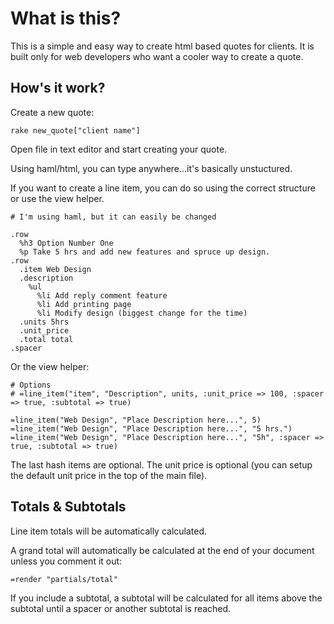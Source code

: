 What is this?
=============

This is a simple and easy way to create html based quotes for clients.
It is built only for web developers who want a cooler way to create a
quote.

How's it work?
---------------
Create a new quote:

    rake new_quote["client name"]
   
Open file in text editor and start creating your quote.

Using haml/html, you can type anywhere...it's basically unstuctured.

If you want to create a line item, you can do so using the correct
structure or use the view helper.

    # I'm using haml, but it can easily be changed
    
    .row
      %h3 Option Number One
      %p Take 5 hrs and add new features and spruce up design.
    .row
      .item Web Design
      .description 
        %ul
          %li Add reply comment feature
          %li Add printing page
          %li Modify design (biggest change for the time)
      .units 5hrs
      .unit_price 
      .total total
    .spacer

Or the view helper:
    
    # Options
    # =line_item("item", "Description", units, :unit_price => 100, :spacer => true, :subtotal => true)

    =line_item("Web Design", "Place Description here...", 5)
    =line_item("Web Design", "Place Description here...", "5 hrs.")
    =line_item("Web Design", "Place Description here...", "5h", :spacer => true, :subtotal => true)

The last hash items are optional.  The unit price is optional (you can
setup the default unit price in the top of the main file).
    
Totals & Subtotals
-------------------------
Line item totals will be automatically calculated.

A grand total will automatically be calculated at the end of your document
unless you comment it out:
    
    =render "partials/total"
  
If you include a subtotal, a subtotal will be calculated for all items
above the subtotal until a spacer or another subtotal is reached.
